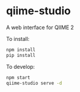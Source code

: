 # qiime-studio
A web interface for QIIME 2

To install:
```bash
npm install
pip install
```

To develop:
```bash
npm start
qiime-studio serve -d
```

